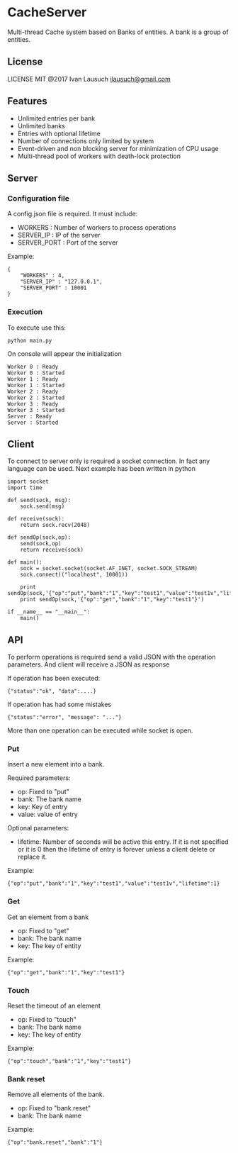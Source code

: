 # CacheServer

Multi-thread Cache system based on Banks of entities. A bank is a group of entities.

## License

LICENSE MIT @2017 Ivan Lausuch <ilausuch@gmail.com>

## Features

* Unlimited entries per bank
* Unlimited banks
* Entries with optional lifetime
* Number of connections only limited by system
* Event-driven and non blocking server for minimization of CPU usage
* Multi-thread pool of workers with death-lock protection

## Server

### Configuration file

A config.json file is required. It must include:

* WORKERS : Number of workers to process operations
* SERVER_IP : IP of the server
* SERVER_PORT : Port of the server

Example:

    {
        "WORKERS" : 4,
        "SERVER_IP" : "127.0.0.1",
        "SERVER_PORT" : 10001
    }

### Execution

To execute use this:

    python main.py

On console will appear the initialization

    Worker 0 : Ready
    Worker 0 : Started
    Worker 1 : Ready
    Worker 1 : Started
    Worker 2 : Ready
    Worker 2 : Started
    Worker 3 : Ready
    Worker 3 : Started
    Server : Ready
    Server : Started



## Client

To connect to server only is required a socket connection. 
In fact any language can be used. Next example has been written in python

    import socket
    import time

    def send(sock, msg):
        sock.send(msg)

    def receive(sock):
        return sock.recv(2048)

    def sendOp(sock,op):
        send(sock,op)
        return receive(sock)

    def main():
        sock = socket.socket(socket.AF_INET, socket.SOCK_STREAM)
        sock.connect(("localhost", 10001))

        print sendOp(sock,'{"op":"put","bank":"1","key":"test1","value":"test1v","lifetime":1}')
        print sendOp(sock,'{"op":"get","bank":"1","key":"test1"}')
        
    if __name__ == "__main__":
        main()



## API

To perform operations is required send a valid JSON with the operation parameters.
And client will receive a JSON as response

If operation has been executed:

    {"status":"ok", "data":....}

If operation has had some mistakes

    {"status":"error", "message": "..."}

More than one operation can be executed while socket is open.

### Put

Insert a new element into a bank.

Required parameters:

* op: Fixed to "put"
* bank: The bank name
* key: Key of entry
* value: value of entry

Optional parameters:

* lifetime: Number of seconds will be active this entry. If it is not specified
or it is 0 then the lifetime of entry is forever unless a client delete or replace it.

Example:

    {"op":"put","bank":"1","key":"test1","value":"test1v","lifetime":1}

### Get

Get an element from a bank

* op: Fixed to "get"
* bank: The bank name
* key: The key of entity

Example:

    {"op":"get","bank":"1","key":"test1"}

### Touch

Reset the timeout of an element

* op: Fixed to "touch"
* bank: The bank name
* key: The key of entity

Example:

    {"op":"touch","bank":"1","key":"test1"}


### Bank reset

Remove all elements of the bank. 

* op: Fixed to "bank.reset"
* bank: The bank name

Example:

    {"op":"bank.reset","bank":"1"}

